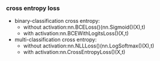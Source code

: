 ### cross entropy loss

- binary-classification cross entropy:
  - without activation:nn.BCELoss()(nn.Sigmoid()(X),t)
  - with activation:nn.BCEWithLogitsLoss()(X,t)
- multi-classification cross entropy:
  - without activation:nn.NLLLoss()(nn.LogSoftmax()(X),t)
  - with activation:nn.CrossEntropyLoss()(X,t)